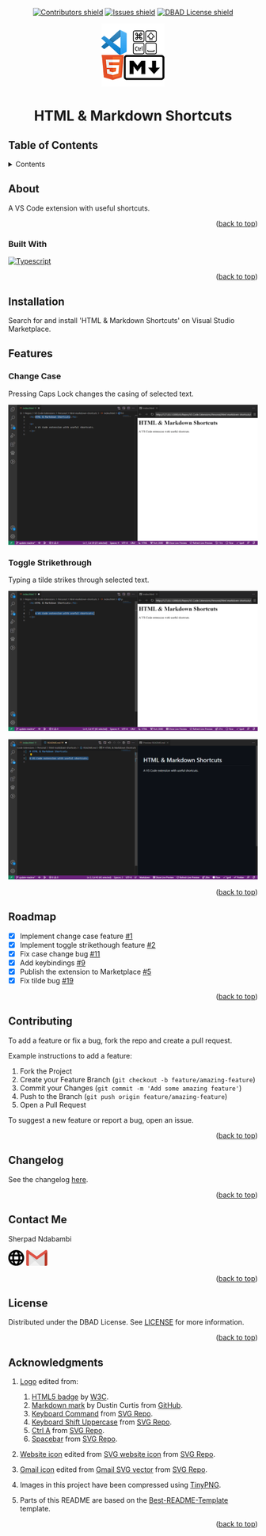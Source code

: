 <!-- Top anchor -->
<div id="top"></div>

<!-- Project Shields -->

<div align=center>

[![Contributors shield][Contributors shield url]][Contributors url]
[![Issues shield][Issues shield url]][Issues url]
[![DBAD License shield][DBAD License shield url]][License url]

</div>

<div align=center>

[!["HTML & Markdown Shortcuts logo"][Logo url]][Repo url]

</div>

<div align=center>

# HTML & Markdown Shortcuts

</div>

## Table of Contents

<details>

   <summary>Contents</summary>

1. [About](#about)
   1. [Built With](#built-with)
1. [Installation](#installation)
1. [Features](#features)
   1. [Change Case](#change-case)
   1. [Toggle Strikethrough](#toggle-strikethrough)
1. [Roadmap](#roadmap)
1. [Contributing](#contributing)
1. [Changelog](#changelog)
1. [Contact Me](#contact-me)
1. [License](#license)
1. [Acknowledgments](#acknowledgments)

</details>

## About

A VS Code extension with useful shortcuts.

<div align=right>

([back to top](#top))

</div>

### Built With

[![Typescript][Typescript shield]][Typescript url]

<div align=right>

([back to top](#top))

</div>

## Installation

Search for and install 'HTML & Markdown Shortcuts' on Visual Studio Marketplace.

## Features

### Change Case

Pressing Caps Lock changes the casing of selected text.

![Change Case][Change Case animation]

### Toggle Strikethrough

Typing a tilde strikes through selected text.

![Toggle Strikethrough in HTML][Toggle Strikethrough in HTML animation]

![Toggle Strikethrough in Markdown][Toggle Strikethrough in Markdown animation]

<div align=right>

([back to top](#top))

</div>

## Roadmap

- [x] Implement change case feature [#1]
- [x] Implement toggle strikethough feature [#2]
- [x] Fix case change bug [#11]
- [x] Add keybindings [#9]
- [x] Publish the extension to Marketplace [#5]
- [x] Fix tilde bug [#19]

<div align=right>

([back to top](#top))

</div>

## Contributing

To add a feature or fix a bug, fork the repo and create a pull request.

Example instructions to add a feature:

1. Fork the Project
1. Create your Feature Branch (`git checkout -b feature/amazing-feature`)
1. Commit your Changes (`git commit -m 'Add some amazing feature'`)
1. Push to the Branch (`git push origin feature/amazing-feature`)
1. Open a Pull Request

To suggest a new feature or report a bug, open an issue.

<div align=right>

([back to top](#top))

</div>

## Changelog

See the changelog [here][changelog url].

<div align=right>

([back to top](#top))

</div>

## Contact Me

Sherpad Ndabambi

<span title="Personal website">[<img alt="Website icon" src="https://raw.githubusercontent.com/sherpadndabambi/html-markdown-shortcuts/main/img/website-icon.png" style="height: 32px">][Personal website url]</span>
<span title="Email">[<img alt="Gmail icon" src="https://raw.githubusercontent.com/sherpadndabambi/html-markdown-shortcuts/main/img/gmail-icon.png" style="height: 32px">][Email address]<span>

<div align=right>

([back to top](#top))

</div>

## License

Distributed under the DBAD License. See [LICENSE][License url] for more information.

<div align=right>

([back to top](#top))

</div>

## Acknowledgments

1. [Logo][Logo url] edited from:

   1. [HTML5 badge][HTML5 badge url] by [W3C][W3C url].
   1. [Markdown mark][Markdown mark url] by Dustin Curtis from [GitHub][GitHub url].
   1. [Keyboard Command][Keyboard Command url] from [SVG Repo][SVG Repo url].
   1. [Keyboard Shift Uppercase][Keyboard Shift Uppercase url] from [SVG Repo][SVG Repo url].
   1. [Ctrl A][Ctrl A url] from [SVG Repo][SVG Repo url].
   1. [Spacebar][Spacebar url] from [SVG Repo][SVG Repo url].

1. [Website icon][Website icon url] edited from [SVG website icon][SVG website icon url] from [SVG Repo][SVG Repo url].
1. [Gmail icon][Gmail icon url] edited from [Gmail SVG vector][Gmail SVG vector url] from [SVG Repo][SVG Repo url].
1. Images in this project have been compressed using [TinyPNG][TinyPNG url].
1. Parts of this README are based on the [Best-README-Template][Best-README-Template url] template.

<div align=right>

([back to top](#top))

</div>

<!-- References -->

[Contributors shield url]: https://img.shields.io/github/contributors/sherpadNdabambi/html-markdown-shortcuts.svg?style=flat
[Contributors url]: https://github.com/sherpadNdabambi/html-markdown-shortcuts/graphs/contributors
[Issues shield url]: https://img.shields.io/github/issues/sherpadNdabambi/html-markdown-shortcuts.svg?style=flat
[Issues url]: https://github.com/sherpadNdabambi/html-markdown-shortcuts/issues
[DBAD License shield url]: https://img.shields.io/badge/license-DBAD-blue?style=flat
[License url]: https://github.com/sherpadNdabambi/html-markdown-shortcuts/blob/main/LICENSE
[Logo url]: https://raw.githubusercontent.com/sherpadndabambi/html-markdown-shortcuts/main/img/html-markdown-shortcuts-logo.png
[Repo url]: https://github.com/SherpadNdabambi/html-markdown-shortcuts/
[Best-README-Template url]: https://github.com/othneildrew/Best-README-Template
[Change Case animation]: https://raw.githubusercontent.com/sherpadndabambi/html-markdown-shortcuts/main/img/change-case.gif
[Toggle Strikethrough in HTML animation]: https://raw.githubusercontent.com/sherpadndabambi/html-markdown-shortcuts/main/img/toggle-strikethrough-html.gif
[Toggle Strikethrough in Markdown animation]: https://raw.githubusercontent.com/sherpadndabambi/html-markdown-shortcuts/main/img/toggle-strikethrough-markdown.gif
[#1]: https://github.com/SherpadNdabambi/html-markdown-shortcuts/issues/1
[#2]: https://github.com/SherpadNdabambi/html-markdown-shortcuts/issues/2
[#11]: https://github.com/SherpadNdabambi/html-markdown-shortcuts/issues/11
[#9]: https://github.com/SherpadNdabambi/html-markdown-shortcuts/issues/9
[#5]: https://github.com/SherpadNdabambi/html-markdown-shortcuts/issues/5
[#19]: https://github.com/SherpadNdabambi/html-markdown-shortcuts/issues/19
[changelog url]: https://github.com/SherpadNdabambi/html-markdown-shortcuts/blob/main/CHANGELOG.md
[HTML5 badge url]: https://upload.wikimedia.org/wikipedia/commons/6/61/HTML5_logo_and_wordmark.svg
[W3C url]: https://www.w3.org/html/logo/index.html
[Markdown mark url]: https://upload.wikimedia.org/wikipedia/commons/4/48/Markdown-mark.svg
[GitHub url]: https://github.com/dcurtis/markdown-mark/tree/master/svg
[Keyboard Command url]: https://www.svgrepo.com/svg/513785/keyboard-command
[Keyboard Shift Uppercase url]: https://www.svgrepo.com/svg/309713/keyboard-shift-uppercase
[SVG Repo url]: https://www.svgrepo.com/
[Ctrl A url]: https://www.svgrepo.com/svg/371190/ctrl-a
[Spacebar url]: https://www.svgrepo.com/svg/311219/spacebar
[Website icon url]: https://raw.githubusercontent.com/sherpadndabambi/html-markdown-shortcuts/main/img/website-icon.png
[SVG website icon url]: https://www.svgrepo.com/svg/415803/website-ui-web
[Gmail icon url]: https://raw.githubusercontent.com/sherpadndabambi/html-markdown-shortcuts/main/img/gmail-icon.png
[Gmail SVG vector url]: https://www.svgrepo.com/svg/349379/gmail-old
[TinyPNG url]: https://tinypng.com/
[Typescript shield]: https://img.shields.io/badge/TypeScript-007ACC?style=flat&logo=typescript&logoColor=white
[Typescript url]: https://www.typescriptlang.org/
[Personal website url]: http://sherpadndabambi.github.io/
[Email address]: mailto:sgndabambi@gmail.com
